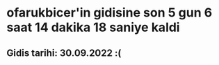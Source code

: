 # ofarukbicer'in gidisine son 5 gun 6 saat 14 dakika 18 saniye kaldi

## Gidis tarihi: 30.09.2022 :(